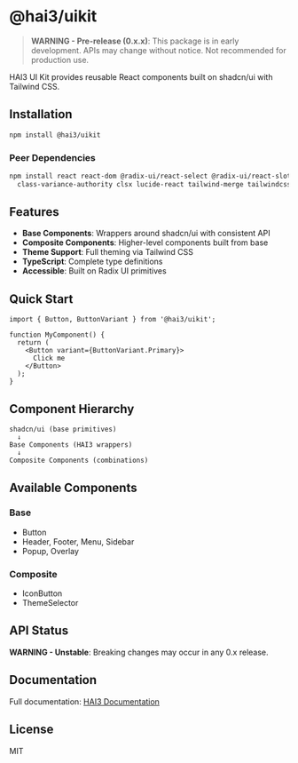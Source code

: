 # @hai3/uikit

> **WARNING - Pre-release (0.x.x)**: This package is in early development. APIs may change without notice. Not recommended for production use.

HAI3 UI Kit provides reusable React components built on shadcn/ui with Tailwind CSS.

## Installation

```bash
npm install @hai3/uikit
```

### Peer Dependencies

```bash
npm install react react-dom @radix-ui/react-select @radix-ui/react-slot \
  class-variance-authority clsx lucide-react tailwind-merge tailwindcss-animate
```

## Features

- **Base Components**: Wrappers around shadcn/ui with consistent API
- **Composite Components**: Higher-level components built from base
- **Theme Support**: Full theming via Tailwind CSS
- **TypeScript**: Complete type definitions
- **Accessible**: Built on Radix UI primitives

## Quick Start

```tsx
import { Button, ButtonVariant } from '@hai3/uikit';

function MyComponent() {
  return (
    <Button variant={ButtonVariant.Primary}>
      Click me
    </Button>
  );
}
```

## Component Hierarchy

```
shadcn/ui (base primitives)
  ↓
Base Components (HAI3 wrappers)
  ↓
Composite Components (combinations)
```

## Available Components

### Base
- Button
- Header, Footer, Menu, Sidebar
- Popup, Overlay

### Composite
- IconButton
- ThemeSelector

## API Status

**WARNING - Unstable**: Breaking changes may occur in any 0.x release.

## Documentation

Full documentation: [HAI3 Documentation](https://github.com/beyond-event-horizon/HAI3)

## License

MIT
